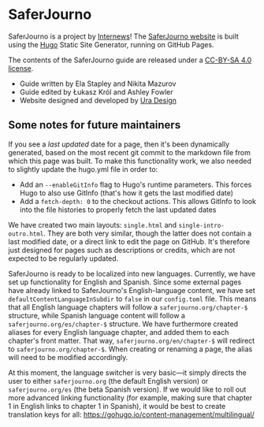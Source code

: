 # SaferJourno


SaferJourno is a project by [Internews](https://internews.org/)! 
The [SaferJourno website](https://saferjourno.org) is built using the [Hugo](https://gohugo.io) Static Site Generator, running on GitHub Pages.

The contents of the SaferJourno guide are released under a [CC-BY-SA 4.0 license](https://creativecommons.org/licenses/by-sa/4.0/).

* Guide written by Ela Stapley and Nikita Mazurov
* Guide edited by Łukasz Król and Ashley Fowler 
* Website designed and developed by [Ura Design](https://ura.design/en/)


## Some notes for future maintainers

If you see a _last updated_ date for a page, then it's been dynamically generated, based on the most recent git commit to the markdown file from which this page was built. To make this functionality work, we also needed to slightly update the hugo.yml file in order to:

* Add an `--enableGitInfo` flag to Hugo's runtime parameters. This forces Hugo to also use GitInfo (that's how it gets the last modified date)
* Add a `fetch-depth: 0` to the checkout actions. This allows GitInfo to look into the file histories to properly fetch the last updated dates

We have created two main layouts: `single.html` and `single-intro-outro.html`. They are both very similar, though the latter does not contain a last modified date, or a direct link to edit the page on GitHub. It's therefore just designed for pages such as descriptions or credits, which are not expected to be regularly updated.

SaferJourno is ready to be localized into new languages. Currently, we have set up functionality for English and Spanish.
Since some external pages have already linked to SaferJourno's English-language content, we have set `defaultContentLanguageInSubdir` to `false` in our `config.toml` file. This means that all English language chapters will follow a `saferjourno.org/chapter-$` structure, while Spanish language content will follow a `saferjourno.org/es/chapter-$` structure. We have furthermore created aliases for every English language chapter, and added them to each chapter's front matter. That way, `saferjourno.org/en/chapter-$` will redirect to `saferjourno.org/chapter-$`. When creating or renaming a page, the alias will need to be modified accordingly.

At this moment, the language switcher is very basic—it simply directs the user to either `saferjourno.org` (the default English version) or `saferjourno.org/es` (the beta Spanish version). If we would like to roll out more advanced linking functionality (for example, making sure that chapter 1 in English links to chapter 1 in Spanish), it would be best to create translation keys for all: https://gohugo.io/content-management/multilingual/